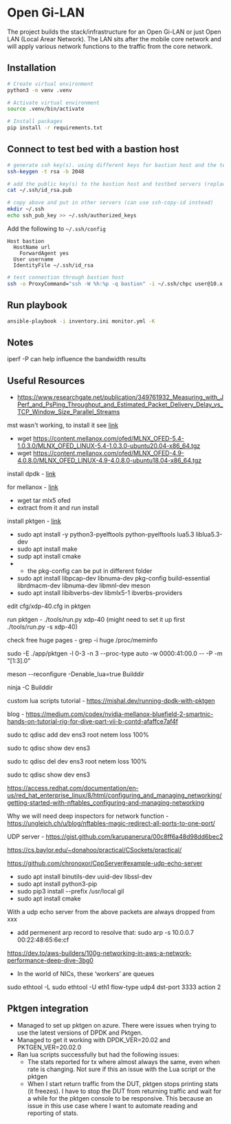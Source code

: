 # Open Gi-LAN

The project builds the stack/infrastructure for an Open Gi-LAN or just Open LAN (Local Arear Network). The LAN sits after the mobile core network and will apply various network functions to the traffic from the core network.

## Installation

```bash
# Create virtual environment
python3 -m venv .venv

# Activate virtual environment
source .venv/bin/activate

# Install packages
pip install -r requirements.txt

```

## Connect to test bed with a bastion host

```bash
# generate ssh key(s). using different keys for bastion host and the testbed servers
ssh-keygen -t rsa -b 2048

# add the public key(s) to the bastion host and testbed servers (replace id_rsa.pub with key name)
cat ~/.ssh/id_rsa.pub

# copy above and put in other servers (can use ssh-copy-id instead)
mkdir ~/.ssh
echo ssh_pub_key >> ~/.ssh/authorized_keys
```

Add the following to `~/.ssh/config`

```text
Host bastion
  HostName url
    ForwardAgent yes
  User username
  IdentityFile ~/.ssh/id_rsa
```

```bash
# test connection through bastion host
ssh -o ProxyCommand="ssh -W %h:%p -q bastion" -i ~/.ssh/chpc user@10.x.x.x
```

## Run playbook

```bash
ansible-playbook -i inventory.ini monitor.yml -K
```

## Notes
iperf -P can help influence the bandwidth results

## Useful Resources

- https://www.researchgate.net/publication/349761932_Measuring_with_JPerf_and_PsPing_Throughput_and_Estimated_Packet_Delivery_Delay_vs_TCP_Window_Size_Parallel_Streams

mst wasn't working, to install it see [link](https://community.mellanox.com/s/article/getting-started-with-mellanox-firmware-tools--mft--for-linux)
- wget https://content.mellanox.com/ofed/MLNX_OFED-5.4-1.0.3.0/MLNX_OFED_LINUX-5.4-1.0.3.0-ubuntu20.04-x86_64.tgz
- wget https://content.mellanox.com/ofed/MLNX_OFED-4.9-4.0.8.0/MLNX_OFED_LINUX-4.9-4.0.8.0-ubuntu18.04-x86_64.tgz

install dpdk - [link](https://doc.dpdk.org/guides/linux_gsg/build_dpdk.html)

for mellanox - [link](https://doc.dpdk.org/guides/nics/mlx5.html)
- wget tar mlx5 ofed
- extract from it and run install

install pktgen - [link](https://pktgen-dpdk.readthedocs.io/en/latest/getting_started.html)
- sudo apt install -y python3-pyelftools python-pyelftools lua5.3 liblua5.3-dev 
- sudo apt install make
- sudp apt install cmake
- * the pkg-config can be put in different folder
- sudo apt install libpcap-dev libnuma-dev pkg-config build-essential librdmacm-dev libnuma-dev libmnl-dev meson
- sudo apt install libibverbs-dev libmlx5-1 ibverbs-providers

edit cfg/xdp-40.cfg in pktgen

run pktgen - ./tools/run.py xdp-40 (might need to set it up first ./tools/run.py -s xdp-40)

check free huge pages - grep -i huge /proc/meminfo

sudo -E ./app/pktgen -l 0-3 -n 3 --proc-type auto -w 0000:41:00.0 -- -P -m "[1:3].0"

meson --reconfigure -Denable_lua=true Builddir

ninja -C Builddir

custom lua scripts tutorial - https://mishal.dev/running-dpdk-with-pktgen

blog - https://medium.com/codex/nvidia-mellanox-bluefield-2-smartnic-hands-on-tutorial-rig-for-dive-part-vii-b-contd-afaffce7af4f

sudo tc qdisc add dev ens3 root netem loss 100%

sudo tc qdisc show dev ens3

sudo tc qdisc del dev ens3 root netem loss 100%

sudo tc qdisc show dev ens3

https://access.redhat.com/documentation/en-us/red_hat_enterprise_linux/8/html/configuring_and_managing_networking/getting-started-with-nftables_configuring-and-managing-networking

Why we will need deep inspectors for network function - https://ungleich.ch/u/blog/nftables-magic-redirect-all-ports-to-one-port/

UDP server - https://gist.github.com/karupanerura/00c8ff6a48d98dd6bec2

https://cs.baylor.edu/~donahoo/practical/CSockets/practical/

https://github.com/chronoxor/CppServer#example-udp-echo-server
  - sudo apt install binutils-dev uuid-dev libssl-dev
  - sudo apt install python3-pip
  - sudo pip3 install --prefix /usr/local gil
  - sudo apt install cmake

With a udp echo server from the above packets are always dropped from xxx
  - add permenent arp record to resolve that: sudo arp -s 10.0.0.7 00:22:48:65:6e:cf

https://dev.to/aws-builders/100g-networking-in-aws-a-network-performance-deep-dive-3bg0
- In the world of NICs, these ‘workers’ are queues

sudo ethtool -L
sudo ethtool -U eth1 flow-type udp4 dst-port 3333 action 2

## Pktgen integration

- Managed to set up pktgen on azure. There were issues when trying to use the latest versions of DPDK and Pktgen.
- Managed to get it working with DPDK_VER=20.02 and PKTGEN_VER=20.02.0
- Ran lua scripts successfully but had the following issues:
  - The stats reported for tx where almost always the same, even when rate is changing. Not sure if this an issue with the Lua script or the pktgen
  - When I start return traffic from the DUT, pktgen stops printing stats (it freezes). I have to stop the DUT from returning traffic and wait for a while for the pktgen console to be responsive. This because an issue in this use case where I want to automate reading and reporting of stats.
